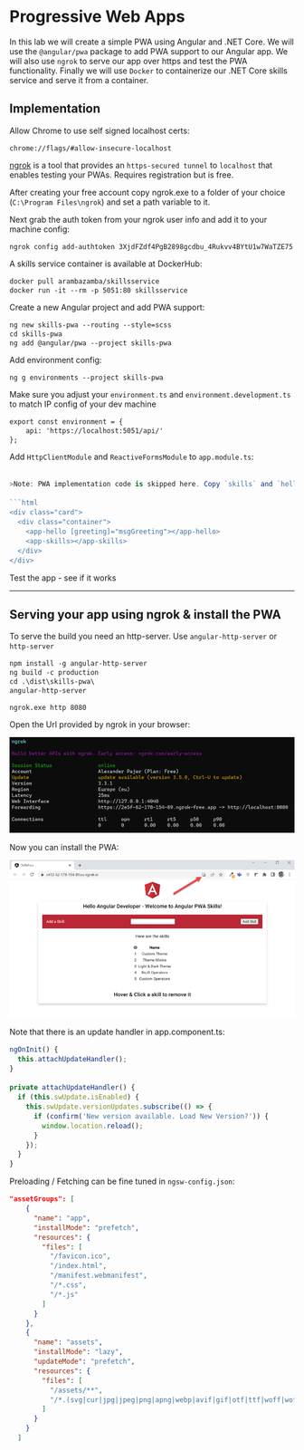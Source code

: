 # Progressive Web Apps

In this lab we will create a simple PWA using Angular and .NET Core. We will use the `@angular/pwa` package to add PWA support to our Angular app. We will also use `ngrok` to serve our app over https and test the PWA functionality. Finally we will use `Docker` to containerize our .NET Core skills service and serve it from a container.

## Implementation

Allow Chrome to use self signed localhost certs:

```
chrome://flags/#allow-insecure-localhost
```

[ngrok](https://ngrok.com/) is a tool that provides an `https-secured tunnel` to `localhost` that enables testing your PWAs. Requires registration but is free.

After creating your free account copy ngrok.exe to a folder of your choice (`C:\Program Files\ngrok`) and set a path variable to it.

Next grab the auth token from your ngrok user info and add it to your machine config:

```
ngrok config add-authtoken 3XjdFZdf4PgB2898gcdbu_4Rukvv4BYtU1w7WaTZE75
```

A skills service container is available at DockerHub: 

```
docker pull arambazamba/skillsservice
docker run -it --rm -p 5051:80 skillsservice
```

Create a new Angular project and add PWA support:

```
ng new skills-pwa --routing --style=scss
cd skills-pwa
ng add @angular/pwa --project skills-pwa
```

Add environment config:

```
ng g environments --project skills-pwa
```

Make sure you adjust your `environment.ts` and `environment.development.ts` to match IP config of your dev machine

```
export const environment = {
    api: 'https://localhost:5051/api/'
};
```

Add `HttpClientModule` and `ReactiveFormsModule` to `app.module.ts`:

```typescript

>Note: PWA implementation code is skipped here. Copy `skills` and `hello` to your project and add them to `app.module.ts` and `app.component.ts`:

```html
<div class="card">
  <div class="container">
    <app-hello [greeting]="msgGreeting"></app-hello>
    <app-skills></app-skills>
  </div>
</div>
```

Test the app - see if it works

---

## Serving your app using ngrok & install the PWA

To serve the build you need an http-server. Use `angular-http-server` or `http-server`

```
npm install -g angular-http-server
ng build -c production
cd .\dist\skills-pwa\
angular-http-server
```

```
ngrok.exe http 8080
```

Open the Url provided by ngrok in your browser:

![ngrok](_images/ngrok.png)

Now you can install the PWA:

![install](_images/install.png)

Note that there is an update handler in app.component.ts:

```typescript
ngOnInit() {
  this.attachUpdateHandler();
}

private attachUpdateHandler() {
  if (this.swUpdate.isEnabled) {
    this.swUpdate.versionUpdates.subscribe(() => {
      if (confirm('New version available. Load New Version?')) {
        window.location.reload();
      }
    });
  }
}
```

Preloading / Fetching can be fine tuned in `ngsw-config.json`:

```json
"assetGroups": [
    {
      "name": "app",
      "installMode": "prefetch",
      "resources": {
        "files": [
          "/favicon.ico",
          "/index.html",
          "/manifest.webmanifest",
          "/*.css",
          "/*.js"
        ]
      }
    },
    {
      "name": "assets",
      "installMode": "lazy",
      "updateMode": "prefetch",
      "resources": {
        "files": [
          "/assets/**",
          "/*.(svg|cur|jpg|jpeg|png|apng|webp|avif|gif|otf|ttf|woff|woff2)"
        ]
      }
    }
  ]
```